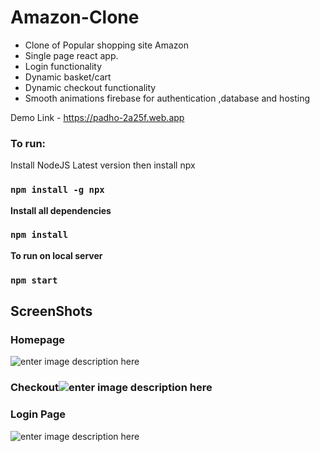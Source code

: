 # Amazon-Clone

 - Clone of Popular shopping site Amazon 
 - Single page react app. 
 - Login functionality
 -  Dynamic basket/cart 
 - Dynamic checkout functionality
 - Smooth animations firebase for authentication ,database and hosting

Demo Link - https://padho-2a25f.web.app

### To run:
Install NodeJS Latest version
then install npx
### `npm install -g npx`

**Install all dependencies**
### `npm install`
**To run on local server** 
### `npm start`

## ScreenShots

### Homepage
![enter image description here](https://lh3.googleusercontent.com/EbnOAl1iLMlBwNpR6VhxQdQ7nzV8H-mg_Nc8JTOvFreKWFGAImYh2_t198v6lBoLm_BXgrIwU4FcesvUtKQ6Jji29uIeehKanNOH_EpaUn3aeml8tQaWyFtpakYZj4SRVuFUNYDXP9En2mP1sa16Wp3LcGPDbdZk33FpLnEZfBFAoAwnyGDbivWcUNWXaTWEGc6HbZIZrlwJJOt6qXswgpY-H6Tb1otJ3wKlWg58s78XdNEd0WiVj-yZRFvTu245E6RLQfWgPxht1KFY9OWkoNAMcoEbc0pxnCh8WlOmYagp0qj6AeiZGuCgYND_2UreSTiLz3w57EVnb7CzQI64RarcEmo1-rvW1TZrA96_anwHkxpSafco4e8ozpvj_v2wIQ-Ayy6Qd1hiocY8o76dMZ8fJajbnsogmGhbTj3sRf0Cj6vOlCzLgfYvQXdYbOuC8E-57sKd700vG0e33tBFn1aBpz4jcOIDvG12xKBngNotyDUBGwBEK3hivKFIdSYLTm_ds83ti9Kk3mOdtGpkNgwXyZWRcZD5KOzVyvUXuIr_SJgYD1gwtFFUWcvAbAVXL_1ICheMVJkR6HOE_C4JscIdL8Ch01JCURB7C6ad6DBNQRRWgqfVIukZsDsM9qn7yBSrZ8-dZ_FxeKyA7x8hx1V9aOV_rpEJxcVY83KfFYkhe9bctMplvQqh0Ol7gB0PVGM7VU4q9iPMTuPgX_1K-Z53QA=w1602-h860-no?authuser=0)

### Checkout![enter image description here](https://lh3.googleusercontent.com/phkb9OApeE7W8VThXpdu9SvG8TF3FVdwI2pkLadpkE26n5aHnghEST2tiFyub98QjDtjjOLqVrWxihCYfbMwzRNIpbnAP1Td8MLL4vDN_vG1yAK9ZPfMQodtUt6N_Wd5BgZu8ee7TUvqxSsJRXS8011PMXbPVnMdQ6xocND19oXbJEM0rVzgN_0nGVQJLjnpuiDYz0Ill9FnwAp_6ORj5ca-6_VlANQSz9HK1vjq7Ekv-8pAOMg9OIAPgS8ikBjHo6sVzknBfG8sa5f7PMuo572dOYeW1yJHddtgXZfYYZChGghaPoBXE1a2J1J4lsPbhJEm_rFRWTqXS7rcDjZTfFU8L17g-MKuHG--oDuv4AyoKXHIKuR8kXTdaAFJz5vIXz6S203n89pgAY_VR1lqZAtsswFgyIbLbtYnXSOnpDB1_jgSWvBGB2H6dHbtVLj-6VcnHr4sDt0KTqZdd-57WFhA8QvSt6eD0JN7m3q5c3Yq3Y4SazBDbLd3rsB4ZGtMPYOts76DhkG1a1a9uHVAa5CY_U0co7LktBiF4TFmYxbKO6z1Ya4qiCC0mMqnr6C-4YEXznbsjlqM-2CILLrac8U4QUprCxqW_-iC--pyD06-qXHbEzm0Tvxks6bD9nUtEFB6wJ2q8f8S9eL-329LpvpMaTyN2bNhum8Ww-qN3B_RLLLmw_F93qEX0qdgGz_yVEVHkKkZeP6l-7xlov3ELb6ndQ=w1780-h860-no?authuser=0)
### Login Page
![enter image description here](https://lh3.googleusercontent.com/S2c2JdT1e5gipPF9UNlONre7k0UHpQ8KOmukslBEOzR9kb0bwIhhdGvhT65LCgucqVtgyvp0fUF7eN6idcvi4-eGCk_DUh2o5eJoNOwpNtTG35BbevkZW2duOLh351CGr3aF3pxOjRLLBMsO-0V6By-vLnDHu-9bzH0_JleUffE_Zm_vGaNYN5DqOdbl8QIuNy1pSuwSZ2xy7dI-crk5cVmt5EYd75xyNQOVrcdmwheXs8dYOccXqqAxEP667Pa_PYQTudN672FpjYv94a3WjlJbHfVjh6xRW6OG9cPc1e-W6vdv94Vt5lbGSkzMPjuVDRR6PQ3Ys-QlDiiLzaiwr4pn2EVCj46CgtjE5azDexzAOBcBv-lFxowZ5wuB7Q3lMKagWl0YswHUTq9ZoP6L5Ewy-9nt8ZyA3naGZtHkZQwivNs3jHT8ct2ZgnRPcISeFfB2fZdiOL29LUrh6xkA3hh5zFDernxj9VZtEgZVZscP9SNLRCss_3PB6HqmHRnEZbfrSpAOEYUXiIsneZd1jM3Vl_4bAtHcnYfIWOWJJbLKFcM0FiZP5FaoV3zPRy_YMbyGl_NRM3WFw3jsq3yzoawRKBpZmgFXDteADEuBsMr-IATCL6gxucMlknIBifQE5HV8MbJXzb_Tbqze3FExYQTwek8dkjEcrTuUZ5GCngo4i7OK92eUDBjR5DfLO8JRwoxGLVgLXIm9Toei011rNmFhbw=w1780-h860-no?authuser=0)
